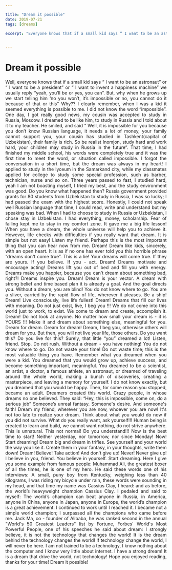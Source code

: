 ```yaml
---

title: "Dream it possible"
date: 2019-07-21
tags: [dreams]

excerpt: "Everyone knows that if a small kid says “ I want to be an astronaut” or “ I want to be a president” or “ I want to invent a happiness machine” ..."


---
```

# Dream it possible

<div style="text-align: justify">
Well, everyone knows that if a small kid says “ I want to be an astronaut” or “ I want to be a president” or “ I want to invent a happiness machine” we usually reply “yeah, you’ll be or yes, you can”. But, why when he grows up we start telling him ‘no you won’t, it’s impossible or no, you cannot do it because of that or this” Why??
I clearly remember, when I was a kid it seemed everything is possible to me. I did not know the word “impossible”. One day, I got really good news, my cousin was accepted to study in Russia, Moscow. I dreamed to be like him, to study in Russia and I told about it to my teacher. He smiled, and said “ Well, it is impossible for you because you don’t know Russian language, it needs a lot of money, your family cannot support you, your cousin has studied in Tashkent(capital of Uzbekistan), their family is rich. So be realist Inomjon, study hard and work hard, your children may study in Russia in the future”. That time, I had finished my middle school, his words were completely true and it was the first time to meet the word, or situation called impossible.  I forgot the conversation in a short time, but the dream was always in my heart! I applied to study in the lyceum in the Samarkand city, while my classmates applied for college to study some special profession, such as barber, technician, nurse and so on. Three years passed to fast, I studied hard, yeah I am not boasting myself, I tried my best, and the study environment was good. Do you know what happened then? Russia government provided grants for 80 students from Uzbekistan to study in Russia, I was so lucky; I had passed the exam with the highest score. Honestly, I could not speak well Russian language that time, I could read, write and understand but my speaking was bad. When I had to choose to study in Russia or Uzbekistan, I chose stay in Uzbekistan. I had everything, money, scholarship. Fear of failing kept me to stay in my comfort zone. It gave me a big life lesson! When you have a dream, the whole universe will help you to achieve it. However, life checks with difficulties if you really want that dream. It is simple but not easy!
Listen my friend. Perhaps this is the most important thing that you can hear now from me. Dream! Dream like kids, sincerely, with an open heart. It is as if no one has ever told you this horrible phrase “dreams don't come true”. This is a lie! Your dreams will come true. If they are yours. If you believe. If you - act. Dream! Dreams motivate and encourage acting! Dreams lift you out of bed and fill you with energy. Dreams make you happier, because you can't dream about something bad, right?! Dreams inspire you. Dream! Dream is your vector. A dream with strong belief and time based plan it is already a goal. And the goal directs you. Without a dream, you are blind! You do not know where to go. You are a sliver, carried by the rapid flow of life, wherever it pleases. Be a ship! Dream! Live consciously, live life fullest! Dream! Dreams that fill our lives with meaning. Do not just exist, live, I beg you !!! We do not come into this world just to work, to exist. We come to dream and create, accomplish it. Dream! Do not look at anyone. No matter how small your dream is - it is YOURS !!! Make it and dream about something else, meaningful for you. Dream for dream. Dream for dream! Dream, I beg you, otherwise others will dream for you. But then, you will not live your life, those others. Do you want this? Do you live for this? Surely, that little “you” dreamed a lot! Listen, friend. Stop. Do not rush. Without a dream - you have nothing! You do not know where to go. Do not waste your time! Do not waste time; this is the most valuable thing you have. Remember what you dreamed when you were a kid. You dreamed that you would grow up, achieve success, and become something important, meaningful. You dreamed to be a scientist, an artist, a doctor, a famous athlete, an astronaut, or dreamed of traveling around the whole world, making a bunch of discoveries, creating a masterpiece, and leaving a memory for yourself. I do not know exactly, but you dreamed that you would be happy. Then, for some reason you stopped, became an adult.
Dreamers created this world. Crazy people, in whose dreams no one believed. They said: “Hey, this is impossible, come on, do a serious job” Someone’s unreal fantasy. Someone's desire. And someone's faith! Dream my friend, wherever you are now, whoever you are now! It's not too late to realize your dream. Think about what you would do now if you did not survive. What do you really want, ask yourself!!! Human being is created to learn and build, we cannot want nothing, do not strive anywhere. This is unnatural. This not normal! Do you understand!!! Now is the best time to start! Neither yesterday, nor tomorrow, nor since Monday! Now! Start dreaming! Dream big and dream in trifles. See yourself and your world the way you like it. Create them in your fantasy, in your thoughts, write them down! Dream! Believe! Take action! And don't give up! Never! Never give up! I believe in you, friend. You believe in yourself. Start dreaming.
Here I give you some example from famous people:
Muhammad Ali, the greatest boxer of all the times, he is one of my hero. He said these words one of his interviews:
A small, puny boy from Kentucky, weighing less than 40 kilograms, I was riding my bicycle under rain, these words were sounding in my head, and that time my name was Cassius Clay, I heard: and as before, the world’s  heavyweight champion Cassius Clay.
I pedaled and said to myself: The world’s champion can beat anyone in Russia, in America, anyone in China, anyone in Japan, anyone in Europe, the world’s champion is a great achievement.  I continued to work until I reached it. I became not a simple world champion; I surpassed all the champions who came before me.
Jack Ma, co - founder of Alibaba,  he was ranked second in the annual "World's 50 Greatest Leaders" list by Fortune,  Forbes' World's Most Powerful People, one of his speeches he said about dream:
I strongly believe, it is not the technology that changes the world! It is the dream behind the technology changes the world! If technology change the world, I will never be here. I am not trained to be a technology, I know nothing about the computer and I know very little about internet. I have a strong dream! It is a dream that drive the world, not technology!
Hope you enjoyed reading, thanks for your time! Dream it possible! 
 </div>
